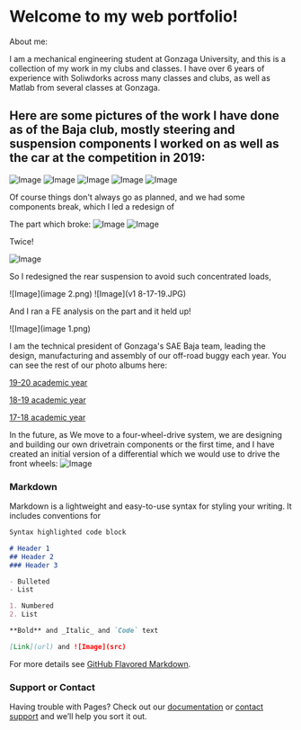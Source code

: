 # Welcome to my web portfolio!

About me:

I am a mechanical engineering student at Gonzaga University, and this is a collection of my work in my clubs and classes.
I have over 6 years of experience with Soliwdorks across many classes and clubs, as well as Matlab from several classes at Gonzaga.

## Here are some pictures of the work I have done as of the Baja club, mostly steering and suspension components I worked on as well as the car at the competition in 2019:

![Image](Picture2.png)
![Image](Picture1.png)
![Image](IMG_20190223_165628.jpg)
![Image](00100dPORTRAIT_00100_BURST20190223162212570_COVER.jpg)
![Image](IMG_3094.JPG)

Of course things don't always go as planned, and we had some components break, which I led a redesign of

The part which broke:
![Image](20190519_101742.jpg)
![Image](IMG_20190519_102107.jpg)

Twice!

![Image](IMG_20190519_131546.jpg)

So I redesigned the rear suspension to avoid such concentrated loads,

![Image](image 2.png)
![Image](v1 8-17-19.JPG)

And I ran a FE analysis on the part and it held up!

![Image](image 1.png)

I am the technical president of Gonzaga's SAE Baja team, leading the design, manufacturing and assembly of our off-road buggy each year.
You can see the rest of our photo albums here:

[19-20 academic year](https://photos.app.goo.gl/GVKg7iayb1dhtsLK7)

[18-19 academic year](https://photos.app.goo.gl/v7NS6NghzjfBwRsY9)

[17-18 academic year](https://photos.app.goo.gl/PrlAercuPOIZDoWB3)

In the future, as We move to a four-wheel-drive system, we are designing and building our own drivetrain components or the first time, and I have created an initial version of a differential which we would use to drive the front wheels:
![Image](Untitled6.JPG)



### Markdown

Markdown is a lightweight and easy-to-use syntax for styling your writing. It includes conventions for

```markdown
Syntax highlighted code block

# Header 1
## Header 2
### Header 3

- Bulleted
- List

1. Numbered
2. List

**Bold** and _Italic_ and `Code` text

[Link](url) and ![Image](src)
```

For more details see [GitHub Flavored Markdown](https://guides.github.com/features/mastering-markdown/).


### Support or Contact

Having trouble with Pages? Check out our [documentation](https://help.github.com/categories/github-pages-basics/) or [contact support](https://github.com/contact) and we’ll help you sort it out.
